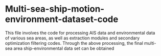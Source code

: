# Multi-sea-ship-motion-environment-dataset-code
This file involves the code for processing AIS data and environmental data of various sea areas, as well as extraction modules and secondary optimization filtering codes. Through the above processing, the final multi-sea area ship-environmental data set can be obtained
